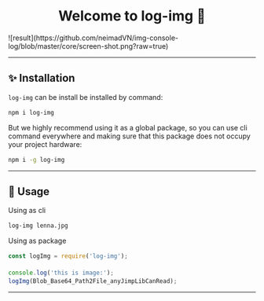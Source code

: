 <h1 align="center">Welcome to log-img 👋</h1>
![result](https://github.com/neimadVN/img-console-log/blob/master/core/screen-shot.png?raw=true)

---
## ✨ Installation

`log-img` can be install be installed by command:
```sh
npm i log-img
```

But we highly recommend using it as a global package, so you can use cli command everywhere and making sure that this package does not occupy your project hardware:
```sh
npm i -g log-img
```

---
## 🚀 Usage
Using as cli
```sh
log-img lenna.jpg
```

Using as package
```js
const logImg = require('log-img');

console.log('this is image:');
logImg(Blob_Base64_Path2File_anyJimpLibCanRead);
```
---
